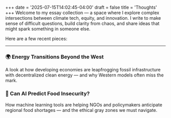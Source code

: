 +++
date = '2025-07-15T14:02:45-04:00'
draft = false
title = 'Thoughts'
+++
Welcome to my essay collection — a space where I explore complex intersections between climate tech, equity, and innovation. I write to make sense of difficult questions, build clarity from chaos, and share ideas that might spark something in someone else.

Here are a few recent pieces:

---

### 🌍 Energy Transitions Beyond the West
A look at how developing economies are leapfrogging fossil infrastructure with decentralized clean energy — and why Western models often miss the mark.

### 🧠 Can AI Predict Food Insecurity?
How machine learning tools are helping NGOs and policymakers anticipate regional food shortages — and the ethical gray zones we must navigate.

